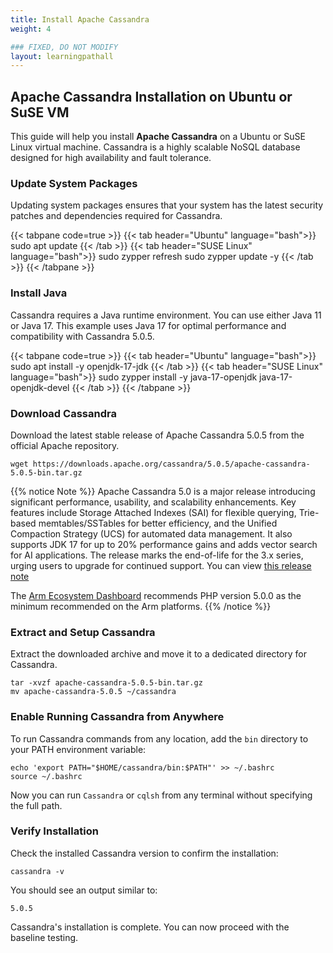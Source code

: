 ```yaml
---
title: Install Apache Cassandra
weight: 4

### FIXED, DO NOT MODIFY
layout: learningpathall
---
```


## Apache Cassandra Installation on Ubuntu or SuSE VM
This guide will help you install **Apache Cassandra** on a Ubuntu or SuSE Linux virtual machine. Cassandra is a highly scalable NoSQL database designed for high availability and fault tolerance.

### Update System Packages
Updating system packages ensures that your system has the latest security patches and dependencies required for Cassandra.

{{< tabpane code=true >}}
  {{< tab header="Ubuntu" language="bash">}}
sudo apt update
  {{< /tab >}}
  {{< tab header="SUSE Linux" language="bash">}}
sudo zypper refresh
sudo zypper update -y
  {{< /tab >}}
{{< /tabpane >}}

### Install Java
Cassandra requires a Java runtime environment. You can use either Java 11 or Java 17. This example uses Java 17 for optimal performance and compatibility with Cassandra 5.0.5.

{{< tabpane code=true >}}
  {{< tab header="Ubuntu" language="bash">}}
sudo apt install -y openjdk-17-jdk
  {{< /tab >}}
  {{< tab header="SUSE Linux" language="bash">}}
sudo zypper install -y java-17-openjdk java-17-openjdk-devel
  {{< /tab >}}
{{< /tabpane >}}

### Download Cassandra
Download the latest stable release of Apache Cassandra 5.0.5 from the official Apache repository.

```console
wget https://downloads.apache.org/cassandra/5.0.5/apache-cassandra-5.0.5-bin.tar.gz
```
{{% notice Note %}}
Apache Cassandra 5.0 is a major release introducing significant performance, usability, and scalability enhancements. Key features include Storage Attached Indexes (SAI) for flexible querying, Trie-based memtables/SSTables for better efficiency, and the Unified Compaction Strategy (UCS) for automated data management. It also supports JDK 17 for up to 20% performance gains and adds vector search for AI applications. The release marks the end-of-life for the 3.x series, urging users to upgrade for continued support.
You can view [this release note](https://cassandra.apache.org/_/blog/Apache-Cassandra-5.0-Announcement.html)

The [Arm Ecosystem Dashboard](https://developer.arm.com/ecosystem-dashboard/) recommends PHP version 5.0.0 as the minimum recommended on the Arm platforms.
{{% /notice %}}

### Extract and Setup Cassandra
Extract the downloaded archive and move it to a dedicated directory for Cassandra.

```console
tar -xvzf apache-cassandra-5.0.5-bin.tar.gz
mv apache-cassandra-5.0.5 ~/cassandra
```

### Enable Running Cassandra from Anywhere
To run Cassandra commands from any location, add the `bin` directory to your PATH environment variable:

```console
echo 'export PATH="$HOME/cassandra/bin:$PATH"' >> ~/.bashrc
source ~/.bashrc
```
Now you can run `Cassandra` or `cqlsh` from any terminal without specifying the full path.

### Verify Installation
Check the installed Cassandra version to confirm the installation:

```console
cassandra -v
```
You should see an output similar to:
```output
5.0.5
```
Cassandra's installation is complete. You can now proceed with the baseline testing.
